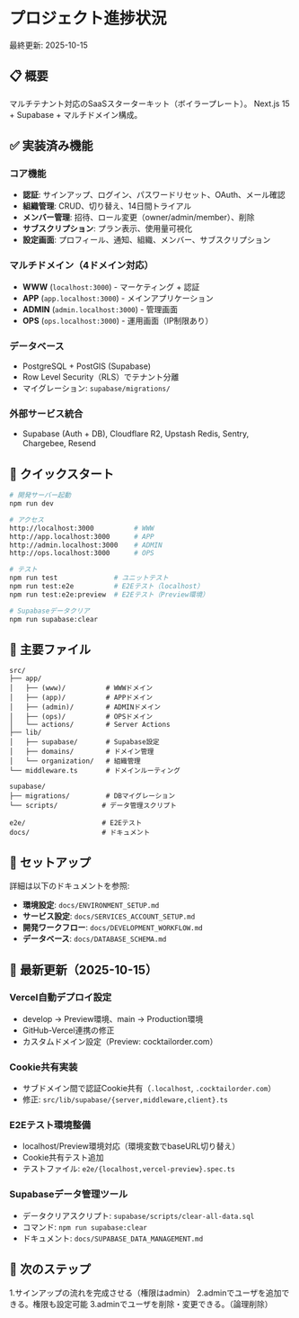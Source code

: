 # プロジェクト進捗状況

最終更新: 2025-10-15

## 📋 概要

マルチテナント対応のSaaSスターターキット（ボイラープレート）。
Next.js 15 + Supabase + マルチドメイン構成。

## ✅ 実装済み機能

### コア機能
- **認証**: サインアップ、ログイン、パスワードリセット、OAuth、メール確認
- **組織管理**: CRUD、切り替え、14日間トライアル
- **メンバー管理**: 招待、ロール変更（owner/admin/member）、削除
- **サブスクリプション**: プラン表示、使用量可視化
- **設定画面**: プロフィール、通知、組織、メンバー、サブスクリプション

### マルチドメイン（4ドメイン対応）
- **WWW** (`localhost:3000`) - マーケティング + 認証
- **APP** (`app.localhost:3000`) - メインアプリケーション
- **ADMIN** (`admin.localhost:3000`) - 管理画面
- **OPS** (`ops.localhost:3000`) - 運用画面（IP制限あり）

### データベース
- PostgreSQL + PostGIS (Supabase)
- Row Level Security（RLS）でテナント分離
- マイグレーション: `supabase/migrations/`

### 外部サービス統合
- Supabase (Auth + DB), Cloudflare R2, Upstash Redis, Sentry, Chargebee, Resend

## 🚀 クイックスタート

```bash
# 開発サーバー起動
npm run dev

# アクセス
http://localhost:3000          # WWW
http://app.localhost:3000      # APP
http://admin.localhost:3000    # ADMIN
http://ops.localhost:3000      # OPS

# テスト
npm run test              # ユニットテスト
npm run test:e2e          # E2Eテスト（localhost）
npm run test:e2e:preview  # E2Eテスト（Preview環境）

# Supabaseデータクリア
npm run supabase:clear
```

## 📂 主要ファイル

```
src/
├── app/
│   ├── (www)/          # WWWドメイン
│   ├── (app)/          # APPドメイン
│   ├── (admin)/        # ADMINドメイン
│   ├── (ops)/          # OPSドメイン
│   └── actions/        # Server Actions
├── lib/
│   ├── supabase/       # Supabase設定
│   ├── domains/        # ドメイン管理
│   └── organization/   # 組織管理
└── middleware.ts       # ドメインルーティング

supabase/
├── migrations/         # DBマイグレーション
└── scripts/           # データ管理スクリプト

e2e/                   # E2Eテスト
docs/                  # ドキュメント
```

## 🔧 セットアップ

詳細は以下のドキュメントを参照:
- **環境設定**: `docs/ENVIRONMENT_SETUP.md`
- **サービス設定**: `docs/SERVICES_ACCOUNT_SETUP.md`
- **開発ワークフロー**: `docs/DEVELOPMENT_WORKFLOW.md`
- **データベース**: `docs/DATABASE_SCHEMA.md`

## 📅 最新更新（2025-10-15）

### Vercel自動デプロイ設定
- develop → Preview環境、main → Production環境
- GitHub-Vercel連携の修正
- カスタムドメイン設定（Preview: cocktailorder.com）

### Cookie共有実装
- サブドメイン間で認証Cookie共有（`.localhost`, `.cocktailorder.com`）
- 修正: `src/lib/supabase/{server,middleware,client}.ts`

### E2Eテスト環境整備
- localhost/Preview環境対応（環境変数でbaseURL切り替え）
- Cookie共有テスト追加
- テストファイル: `e2e/{localhost,vercel-preview}.spec.ts`

### Supabaseデータ管理ツール
- データクリアスクリプト: `supabase/scripts/clear-all-data.sql`
- コマンド: `npm run supabase:clear`
- ドキュメント: `docs/SUPABASE_DATA_MANAGEMENT.md`

## 🎯 次のステップ

1.サインアップの流れを完成させる（権限はadmin）
2.adminでユーザを追加できる。権限も設定可能
3.adminでユーザを削除・変更できる。（論理削除）